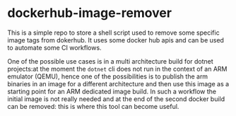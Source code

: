 # dockerhub-image-remover

This is a simple repo to store a shell script used to remove some specific image tags from dokerhub.
It uses some docker hub apis and can be used to automate some CI workflows.


One of the possible use cases is in a multi architecture build for dotnet projects:at the moment  the `dotnet` cli does not run in the context of an ARM emulator (QEMU), hence one of the possibilities is to publish the arm binaries in an image for a different architecture and then use this image as a starting point for an ARM dedicated image build. In such a workflow the initial image is not really needed and at the end of the second docker build can be removed: this is where this tool can become useful.
